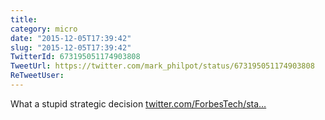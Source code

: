 ```yaml
---
title: 
category: micro
date: "2015-12-05T17:39:42"
slug: "2015-12-05T17:39:42"
TwitterId: 673195051174903808
TweetUrl: https://twitter.com/mark_philpot/status/673195051174903808
ReTweetUser: 
---
```


What a stupid strategic decision [twitter.com/ForbesTech/sta…](https://twitter.com/ForbesTech/status/673026517216174081)